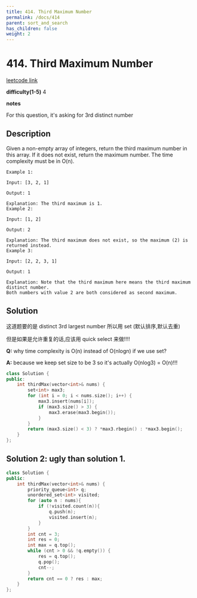 ```yaml
---
title: 414. Third Maximum Number
permalink: /docs/414
parent: sort_and_search
has_children: false
weight: 2
---
```

# 414. Third Maximum Number
[leetcode link](https://leetcode.com/problems/third-maximum-number/)

**difficulty(1-5)** 
4

**notes**

For this question, it's asking for 3rd distinct number

## Description
Given a non-empty array of integers, return the third maximum number in this array. If it does not exist, return the maximum number. The time complexity must be in O(n).
```
Example 1:

Input: [3, 2, 1]

Output: 1

Explanation: The third maximum is 1.
Example 2:

Input: [1, 2]

Output: 2

Explanation: The third maximum does not exist, so the maximum (2) is returned instead.
Example 3:

Input: [2, 2, 3, 1]

Output: 1

Explanation: Note that the third maximum here means the third maximum distinct number.
Both numbers with value 2 are both considered as second maximum.
```
## Solution
这道题要的是 distinct 3rd largest number 所以用 set (默认排序,默认去重)

但是如果是允许重复的话,应该用 quick select 来做!!!!

**Q:** why time complexity is O(n) instead of O(nlogn) if we use set? 

**A:** because we keep set size to be 3 so it's actually O(nlog3) = O(n)!!!

```c++
class Solution {
public:
    int thirdMax(vector<int>& nums) {
        set<int> max3;
        for (int i = 0; i < nums.size(); i++) {
            max3.insert(nums[i]);
            if (max3.size() > 3) {
                max3.erase(max3.begin());
            }
        }
        return (max3.size() < 3) ? *max3.rbegin() : *max3.begin();
    }
};
```

## Solution 2: ugly than solution 1.
```c++
class Solution {
public:
    int thirdMax(vector<int>& nums) {
        priority_queue<int> q;
        unordered_set<int> visited;
        for (auto n : nums){
            if (!visited.count(n)){
                q.push(n);
                visited.insert(n);
            }            
        }
        int cnt = 3;
        int res = 0;
        int max = q.top();
        while (cnt > 0 && !q.empty()) {
            res = q.top();
            q.pop();
            cnt--;
        }
        return cnt == 0 ? res : max;
    }
};
```
<!-- 
Default label
{: .label }

Blue label
{: .label .label-blue }

Stable
{: .label .label-green }

New release
{: .label .label-purple }

Coming soon
{: .label .label-yellow }

Deprecated
{: .label .label-red } -->

